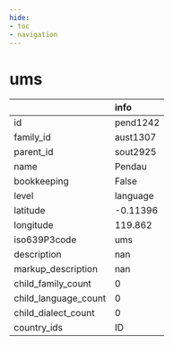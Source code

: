 ```yaml
---
hide:
- toc
- navigation
---
```

# ums
|                      | info     |
|:---------------------|:---------|
| id                   | pend1242 |
| family_id            | aust1307 |
| parent_id            | sout2925 |
| name                 | Pendau   |
| bookkeeping          | False    |
| level                | language |
| latitude             | -0.11396 |
| longitude            | 119.862  |
| iso639P3code         | ums      |
| description          | nan      |
| markup_description   | nan      |
| child_family_count   | 0        |
| child_language_count | 0        |
| child_dialect_count  | 0        |
| country_ids          | ID       |